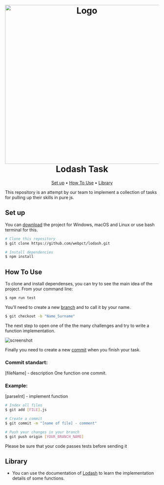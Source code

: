 <h1 align="center">
  <br>
  <a href="https://leverx.com/"><img src="https://i.imgur.com/WEQzHRJ.png" width="520" alt="Logo"></a>
  <br>
  Lodash Task
  <br>
</h1>

<p align="center">
  <a href="#download">Set up</a> •  
  <a href="#how-to-use">How To Use</a> •
  <a href="#library">Library</a>
</p>

This repository is an attempt by our team to implement a collection of tasks for pulling up their skills in pure js.

## Set up

You can [download](https://github.com/webpct/lodash/archive/refs/heads/master.zip) the project for Windows, macOS and Linux or use bash terminal for this.

```bash
# Clone this repository
$ git clone https://github.com/webpct/lodash.git

# Install dependencies
$ npm install
```

## How To Use

To clone and install dependenses, you can try to see the main idea of the project. From your command line:

```bash
$ npm run test
```

You'll need to create a new [branch](https://git-scm.com/book/en/v2/Git-Branching-Basic-Branching-and-Merging) and to call it by your name.

```bash
$ git checkout -b "Name_Surname"
```

The next step to open one of the the many challenges and try to write a function implementation.

![screenshot](https://i.imgur.com/RweQOB4.gif)

Finally you need to create a new [commit](https://git-scm.com/docs/git-commit) when you finish your task.

### Commit standart:
[fileName] - description
One function one commit.

### Example:
[parseInt] - implement function

```bash
# Index all files
$ git add [FILE].js

# Create a commit
$ git commit -m "[name of file] - comment"

# Push your changes in your branch
$ git push origin [YOUR_BRANCH_NAME]
```

Please be sure that your code passes tests before sending it

## Library

* You can use the documentation of [Lodash](https://lodash.com/docs/) to learn the implementation details of some functions.